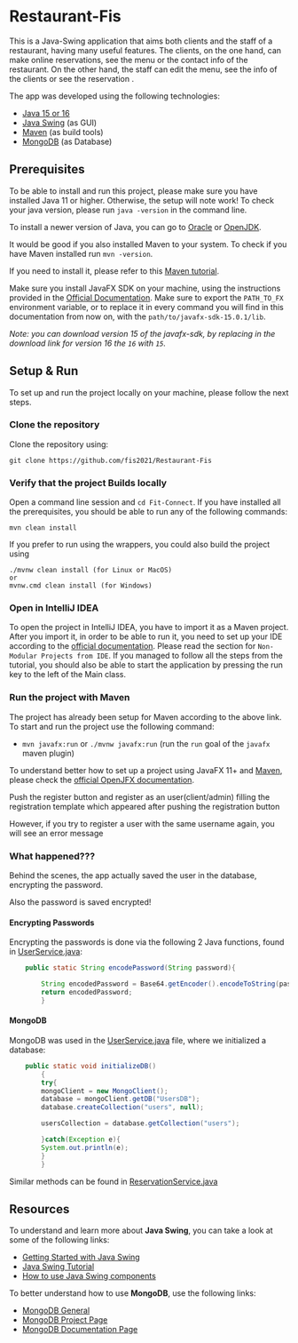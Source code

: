 # Restaurant-Fis
This is a Java-Swing application that aims both clients and the staff of a restaurant, having many useful features. The clients, on the one hand, can make online reservations, see the menu or the contact info of the restaurant. On the other hand, the staff can edit the menu, see the info of the clients or see the reservation .

The app was developed using the following technologies:

* [Java 15 or 16](https://www.oracle.com/java/technologies/javase-downloads.html)
* [Java Swing](https://docs.oracle.com/javase/tutorial/uiswing/start/index.html) (as GUI)
* [Maven](https://maven.apache.org/) (as build tools)
* [MongoDB](https://www.mongodb.com/1) (as Database)

## Prerequisites
To be able to install and run this project, please make sure you have installed Java 11 or higher. Otherwise, the setup will note work!
To check your java version, please run `java -version` in the command line.

To install a newer version of Java, you can go to [Oracle](https://www.oracle.com/java/technologies/javase-downloads.html) or [OpenJDK](https://jdk.java.net/).

It would be good if you also installed Maven to your system. To check if you have Maven installed run `mvn -version`.

If you need to install it, please refer to this [Maven tutorial](https://www.baeldung.com/install-maven-on-windows-linux-mac).

Make sure you install JavaFX SDK on your machine, using the instructions provided in the [Official Documentation](https://openjfx.io/openjfx-docs/#install-javafx). Make sure to export the `PATH_TO_FX` environment variable, or to replace it in every command you will find in this documentation from now on, with the `path/to/javafx-sdk-15.0.1/lib`.

_Note: you can download version 15 of the javafx-sdk, by replacing in the download link for version 16 the `16` with `15`._

## Setup & Run
To set up and run the project locally on your machine, please follow the next steps.

### Clone the repository
Clone the repository using:
```git
git clone https://github.com/fis2021/Restaurant-Fis
```

### Verify that the project Builds locally
Open a command line session and `cd Fit-Connect`.
If you have installed all the prerequisites, you should be able to run any of the following commands:
```
mvn clean install
```
If you prefer to run using the wrappers, you could also build the project using
```
./mvnw clean install (for Linux or MacOS)
or 
mvnw.cmd clean install (for Windows)
```

### Open in IntelliJ IDEA
To open the project in IntelliJ IDEA, you have to import it as a Maven project.
After you import it, in order to be able to run it, you need to set up your IDE according to the [official documentation](https://openjfx.io/openjfx-docs/). Please read the section for `Non-Modular Projects from IDE`.
If you managed to follow all the steps from the tutorial, you should also be able to start the application by pressing the run key to the left of the Main class.

### Run the project with Maven
The project has already been setup for Maven according to the above link.
To start and run the project use the following command:
* `mvn javafx:run` or `./mvnw javafx:run` (run the `run` goal of the `javafx` maven plugin)

To understand better how to set up a project using JavaFX 11+ and [Maven](https://openjfx.io/openjfx-docs/#maven), please check the [official OpenJFX documentation](https://openjfx.io/).


Push the register button and register as an user(client/admin) filling the registration template which appeared after pushing the registration button



However, if you try to register a user with the same username again, you will see an error message



### What happened???

Behind the scenes, the app actually saved the user in the database, encrypting the password. 

Also the password is saved encrypted!

#### Encrypting Passwords
Encrypting the passwords is done via the following 2 Java functions, found in [UserService.java](https://github.com/fis2021/Fit-Connect/blob/main/src/main/java/org/loose/fis/sre/services/UserService.java):
```java
    public static String encodePassword(String password){

        String encodedPassword = Base64.getEncoder().encodeToString(password.getBytes());
        return encodedPassword;
        }
```

#### MongoDB
MongoDB was used in the [UserService.java](https://github.com/fis2021/Restaurant-Fis/blob/main/src/test/java/org/restaurantfis/sre/services/UserServiceTest.java) file, where we initialized a database:
```java
    public static void initializeDB()
        {
        try{
        mongoClient = new MongoClient();
        database = mongoClient.getDB("UsersDB");
        database.createCollection("users", null);

        usersCollection = database.getCollection("users");

        }catch(Exception e){
        System.out.println(e);
        }
        }
```
Similar methods can be found in [ReservationService.java](https://github.com/fis2021/Restaurant-Fis/blob/main/src/test/java/org/restaurantfis/sre/services/ReservationServiceTest.java) 

## Resources
To understand and learn more about **Java Swing**, you can take a look at some of the following links:
* [Getting Started with Java Swing](https://docs.oracle.com/javase/tutorial/uiswing/start/index.html)
* [Java Swing Tutorial](https://www.javatpoint.com/java-swing)
* [How to use Java Swing components](https://docs.oracle.com/javase/tutorial/uiswing/components/index.html)

To better understand how to use **MongoDB**, use the following links:
* [MongoDB General](https://www.mongodb.com/what-is-mongodb)
* [MongoDB Project Page](https://docs.atlas.mongodb.com/tutorial/manage-projects/)
* [MongoDB Documentation Page](https://docs.mongodb.com)
